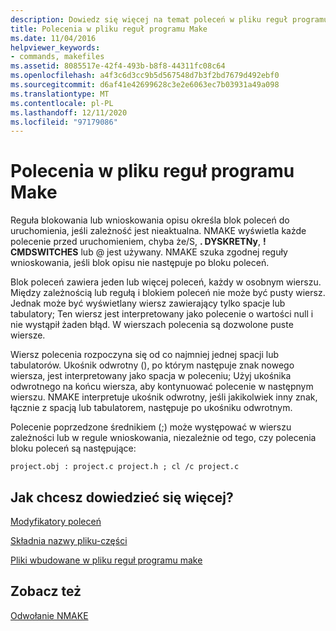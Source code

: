 ```yaml
---
description: Dowiedz się więcej na temat poleceń w pliku reguł programu make
title: Polecenia w pliku reguł programu Make
ms.date: 11/04/2016
helpviewer_keywords:
- commands, makefiles
ms.assetid: 8085517e-42f4-493b-b8f8-44311fc08c64
ms.openlocfilehash: a4f3c6d3cc9b5d567548d7b3f2bd7679d492ebf0
ms.sourcegitcommit: d6af41e42699628c3e2e6063ec7b03931a49a098
ms.translationtype: MT
ms.contentlocale: pl-PL
ms.lasthandoff: 12/11/2020
ms.locfileid: "97179086"
---
```

# <a name="commands-in-a-makefile"></a>Polecenia w pliku reguł programu Make

Reguła blokowania lub wnioskowania opisu określa blok poleceń do uruchomienia, jeśli zależność jest nieaktualna. NMAKE wyświetla każde polecenie przed uruchomieniem, chyba że/S, **. DYSKRETNy**, **! CMDSWITCHES** lub \@ jest używany. NMAKE szuka zgodnej reguły wnioskowania, jeśli blok opisu nie następuje po bloku poleceń.

Blok poleceń zawiera jeden lub więcej poleceń, każdy w osobnym wierszu. Między zależnością lub regułą i blokiem poleceń nie może być pusty wiersz. Jednak może być wyświetlany wiersz zawierający tylko spacje lub tabulatory; Ten wiersz jest interpretowany jako polecenie o wartości null i nie wystąpił żaden błąd. W wierszach polecenia są dozwolone puste wiersze.

Wiersz polecenia rozpoczyna się od co najmniej jednej spacji lub tabulatorów. Ukośnik odwrotny (\), po którym następuje znak nowego wiersza, jest interpretowany jako spacja w poleceniu; Użyj ukośnika odwrotnego na końcu wiersza, aby kontynuować polecenie w następnym wierszu. NMAKE interpretuje ukośnik odwrotny, jeśli jakikolwiek inny znak, łącznie z spacją lub tabulatorem, następuje po ukośniku odwrotnym.

Polecenie poprzedzone średnikiem (;) może występować w wierszu zależności lub w regule wnioskowania, niezależnie od tego, czy polecenia bloku poleceń są następujące:

```
project.obj : project.c project.h ; cl /c project.c
```

## <a name="what-do-you-want-to-know-more-about"></a>Jak chcesz dowiedzieć się więcej?

[Modyfikatory poleceń](command-modifiers.md)

[Składnia nazwy pliku-części](filename-parts-syntax.md)

[Pliki wbudowane w pliku reguł programu make](inline-files-in-a-makefile.md)

## <a name="see-also"></a>Zobacz też

[Odwołanie NMAKE](nmake-reference.md)
